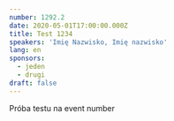 ```yaml
---
number: 1292.2
date: 2020-05-01T17:00:00.000Z
title: Test 1234
speakers: 'Imię Nazwisko, Imię nazwisko'
lang: en
sponsors:
  - jeden
  - drugi
draft: false
---
```

Próba testu na event number
